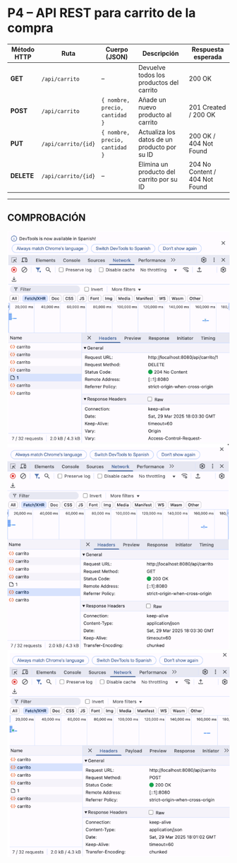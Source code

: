 # P4 – API REST para carrito de la compra

| Método HTTP | Ruta                | Cuerpo (JSON)                          | Descripción                                       | Respuesta esperada         |
|-------------|---------------------|----------------------------------------|--------------------------------------------------|-----------------------------|
| **GET**     | `/api/carrito`      | –                                      | Devuelve todos los productos del carrito         | 200 OK                      |
| **POST**    | `/api/carrito`      | `{ nombre, precio, cantidad }`         | Añade un nuevo producto al carrito               | 201 Created / 200 OK        |
| **PUT**     | `/api/carrito/{id}` | `{ nombre, precio, cantidad }`         | Actualiza los datos de un producto por su ID     | 200 OK / 404 Not Found      |
| **DELETE**  | `/api/carrito/{id}` | –                                      | Elimina un producto del carrito por su ID        | 204 No Content / 404 Not Found |

---


## COMPROBACIÓN

![EJ1](./ejemplos-uso/Captura%20de%20pantalla%202025-03-30%20a%20las%2020.31.45.png)  
![EJ2](./ejemplos-uso/Captura%20de%20pantalla%202025-03-30%20a%20las%2020.31.52.png)  
![EJ3](./ejemplos-uso/Captura%20de%20pantalla%202025-03-30%20a%20las%2020.31.57.png)
